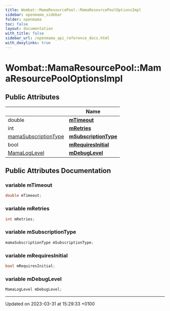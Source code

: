 ```yaml
---
title: Wombat::MamaResourcePool::MamaResourcePoolOptionsImpl
sidebar: openmama_sidebar
folder: openmama
toc: false
layout: documentation
with_title: false
sidebar_url: /openmama_api_reference_docs.html
with_doxylinks: true
---
```


# Wombat::MamaResourcePool::MamaResourcePoolOptionsImpl





## Public Attributes

|                | Name           |
| -------------- | -------------- |
| double | **[mTimeout](classWombat_1_1MamaResourcePool_1_1MamaResourcePoolOptionsImpl.html#variable-mtimeout)**  |
| int | **[mRetries](classWombat_1_1MamaResourcePool_1_1MamaResourcePoolOptionsImpl.html#variable-mretries)**  |
| [mamaSubscriptionType](namespaceWombat.html#enum-mamasubscriptiontype) | **[mSubscriptionType](classWombat_1_1MamaResourcePool_1_1MamaResourcePoolOptionsImpl.html#variable-msubscriptiontype)**  |
| bool | **[mRequiresInitial](classWombat_1_1MamaResourcePool_1_1MamaResourcePoolOptionsImpl.html#variable-mrequiresinitial)**  |
| [MamaLogLevel](namespaceWombat.html#enum-mamaloglevel) | **[mDebugLevel](classWombat_1_1MamaResourcePool_1_1MamaResourcePoolOptionsImpl.html#variable-mdebuglevel)**  |

## Public Attributes Documentation

### variable mTimeout

```csharp
double mTimeout;
```


### variable mRetries

```csharp
int mRetries;
```


### variable mSubscriptionType

```csharp
mamaSubscriptionType mSubscriptionType;
```


### variable mRequiresInitial

```csharp
bool mRequiresInitial;
```


### variable mDebugLevel

```csharp
MamaLogLevel mDebugLevel;
```


-------------------------------

Updated on 2023-03-31 at 15:29:33 +0100